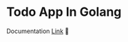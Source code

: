 # Todo App In Golang
Documentation [Link](https://documenter.getpostman.com/view/25165126/2s8ZDa11KL) 🎉
